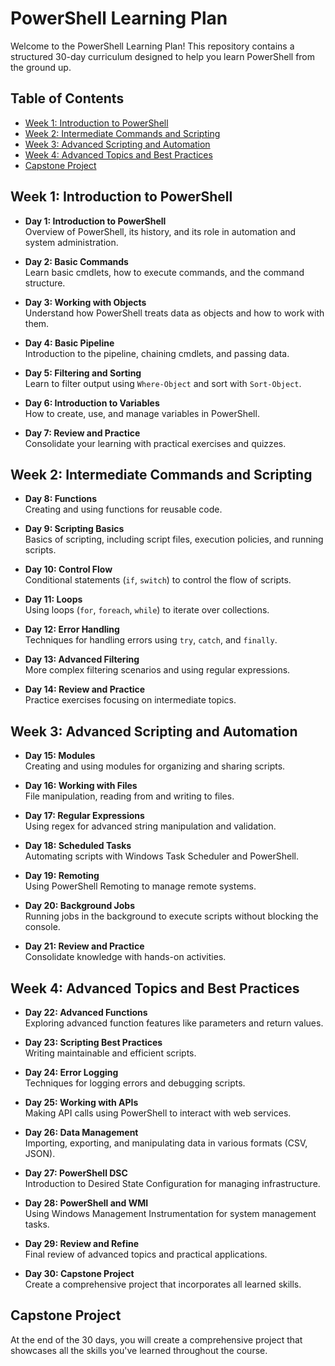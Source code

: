 # PowerShell Learning Plan

Welcome to the PowerShell Learning Plan! This repository contains a structured 30-day curriculum designed to help you learn PowerShell from the ground up.

## Table of Contents

- [Week 1: Introduction to PowerShell](#week-1-introduction-to-powershell)
- [Week 2: Intermediate Commands and Scripting](#week-2-intermediate-commands-and-scripting)
- [Week 3: Advanced Scripting and Automation](#week-3-advanced-scripting-and-automation)
- [Week 4: Advanced Topics and Best Practices](#week-4-advanced-topics-and-best-practices)
- [Capstone Project](#capstone-project)


## Week 1: Introduction to PowerShell

- **Day 1: Introduction to PowerShell**  
  Overview of PowerShell, its history, and its role in automation and system administration.

- **Day 2: Basic Commands**  
  Learn basic cmdlets, how to execute commands, and the command structure.

- **Day 3: Working with Objects**  
  Understand how PowerShell treats data as objects and how to work with them.

- **Day 4: Basic Pipeline**  
  Introduction to the pipeline, chaining cmdlets, and passing data.

- **Day 5: Filtering and Sorting**  
  Learn to filter output using `Where-Object` and sort with `Sort-Object`.

- **Day 6: Introduction to Variables**  
  How to create, use, and manage variables in PowerShell.

- **Day 7: Review and Practice**  
  Consolidate your learning with practical exercises and quizzes.

## Week 2: Intermediate Commands and Scripting

- **Day 8: Functions**  
  Creating and using functions for reusable code.

- **Day 9: Scripting Basics**  
  Basics of scripting, including script files, execution policies, and running scripts.

- **Day 10: Control Flow**  
  Conditional statements (`if`, `switch`) to control the flow of scripts.

- **Day 11: Loops**  
  Using loops (`for`, `foreach`, `while`) to iterate over collections.

- **Day 12: Error Handling**  
  Techniques for handling errors using `try`, `catch`, and `finally`.

- **Day 13: Advanced Filtering**  
  More complex filtering scenarios and using regular expressions.

- **Day 14: Review and Practice**  
  Practice exercises focusing on intermediate topics.

## Week 3: Advanced Scripting and Automation

- **Day 15: Modules**  
  Creating and using modules for organizing and sharing scripts.

- **Day 16: Working with Files**  
  File manipulation, reading from and writing to files.

- **Day 17: Regular Expressions**  
  Using regex for advanced string manipulation and validation.

- **Day 18: Scheduled Tasks**  
  Automating scripts with Windows Task Scheduler and PowerShell.

- **Day 19: Remoting**  
  Using PowerShell Remoting to manage remote systems.

- **Day 20: Background Jobs**  
  Running jobs in the background to execute scripts without blocking the console.

- **Day 21: Review and Practice**  
  Consolidate knowledge with hands-on activities.

## Week 4: Advanced Topics and Best Practices

- **Day 22: Advanced Functions**  
  Exploring advanced function features like parameters and return values.

- **Day 23: Scripting Best Practices**  
  Writing maintainable and efficient scripts.

- **Day 24: Error Logging**  
  Techniques for logging errors and debugging scripts.

- **Day 25: Working with APIs**  
  Making API calls using PowerShell to interact with web services.

- **Day 26: Data Management**  
  Importing, exporting, and manipulating data in various formats (CSV, JSON).

- **Day 27: PowerShell DSC**  
  Introduction to Desired State Configuration for managing infrastructure.

- **Day 28: PowerShell and WMI**  
  Using Windows Management Instrumentation for system management tasks.

- **Day 29: Review and Refine**  
  Final review of advanced topics and practical applications.

- **Day 30: Capstone Project**  
  Create a comprehensive project that incorporates all learned skills.

## Capstone Project

At the end of the 30 days, you will create a comprehensive project that showcases all the skills you've learned throughout the course.
